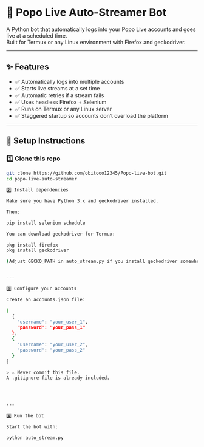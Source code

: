 # 🎥 Popo Live Auto-Streamer Bot

A Python bot that automatically logs into your Popo Live accounts and goes live at a scheduled time.  
Built for Termux or any Linux environment with Firefox and geckodriver.

---

## ✨ Features
- ✅ Automatically logs into multiple accounts
- ✅ Starts live streams at a set time
- ✅ Automatic retries if a stream fails
- ✅ Uses headless Firefox + Selenium
- ✅ Runs on Termux or any Linux server
- ✅ Staggered startup so accounts don’t overload the platform

---

## 🧰 Setup Instructions

### 1️⃣ Clone this repo
```bash
git clone https://github.com/obitooo12345/Popo-live-bot.git
cd popo-live-auto-streamer

2️⃣ Install dependencies

Make sure you have Python 3.x and geckodriver installed.

Then:

pip install selenium schedule

You can download geckodriver for Termux:

pkg install firefox
pkg install geckodriver

(Adjust GECKO_PATH in auto_stream.py if you install geckodriver somewhere else.)


---

3️⃣ Configure your accounts

Create an accounts.json file:

[
  {
    "username": "your_user_1",
    "password": "your_pass_1"
  },
  {
    "username": "your_user_2",
    "password": "your_pass_2"
  }
]

> ⚠️ Never commit this file.
A .gitignore file is already included.




---

4️⃣ Run the bot

Start the bot with:

python auto_stream.py
